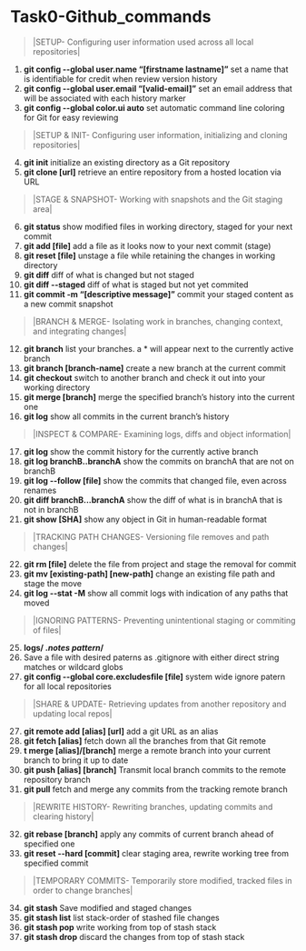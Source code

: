 # Task0-Github_commands
>|SETUP-
Configuring user information used across all local repositories|
1. **git config --global user.name “[firstname lastname]”**
set a name that is identifiable for credit when review version history
2. **git config --global user.email “[valid-email]”**
set an email address that will be associated with each history marker
3. **git config --global color.ui auto**
set automatic command line coloring for Git for easy reviewing
>|SETUP & INIT-
Configuring user information, initializing and cloning repositories|
4. **git init**
initialize an existing directory as a Git repository
5. **git clone [url]**
retrieve an entire repository from a hosted location via URL
>|STAGE & SNAPSHOT-
Working with snapshots and the Git staging area|
6. **git status**
show modified files in working directory, staged for your next commit
7. **git add [file]**
add a file as it looks now to your next commit (stage)
8. **git reset [file]**
unstage a file while retaining the changes in working directory
9. **git diff**
diff of what is changed but not staged
10. **git diff --staged**
diff of what is staged but not yet commited
11. **git commit -m “[descriptive message]”**
commit your staged content as a new commit snapshot
>|BRANCH & MERGE-
Isolating work in branches, changing context, and integrating changes|
12. **git branch**
list your branches. a * will appear next to the currently active branch
13. **git branch [branch-name]**
create a new branch at the current commit
14. **git checkout**
switch to another branch and check it out into your working directory
15. **git merge [branch]**
merge the specified branch’s history into the current one
16. **git log**
show all commits in the current branch’s history
>|INSPECT & COMPARE-
Examining logs, diffs and object information|
17. **git log**
show the commit history for the currently active branch
18. **git log branchB..branchA**
show the commits on branchA that are not on branchB
19. **git log --follow [file]**
show the commits that changed file, even across renames
20. **git diff branchB...branchA**
show the diff of what is in branchA that is not in branchB
21. **git show [SHA]**
show any object in Git in human-readable format
>|TRACKING PATH CHANGES-
Versioning file removes and path changes|
22. **git rm [file]**
delete the file from project and stage the removal for commit
23. **git mv [existing-path] [new-path]**
change an existing file path and stage the move
24. **git log --stat -M**
show all commit logs with indication of any paths that moved
>|IGNORING PATTERNS-
Preventing unintentional staging or commiting of files|
25. **logs/
*.notes
pattern*/**
38. Save a file with desired paterns as .gitignore with either direct string 
matches or wildcard globs
26. **git config --global core.excludesfile [file]**
system wide ignore patern for all local repositories
>|SHARE & UPDATE-
Retrieving updates from another repository and updating local repos|
27. **git remote add [alias] [url]**
add a git URL as an alias
28. **git fetch [alias]**
fetch down all the branches from that Git remote
29. **t merge [alias]/[branch]**
merge a remote branch into your current branch to bring it up to date
30. **git push [alias] [branch]**
Transmit local branch commits to the remote repository branch
31. **git pull**
fetch and merge any commits from the tracking remote branch
>|REWRITE HISTORY-
Rewriting branches, updating commits and clearing history|
32. **git rebase [branch]**
apply any commits of current branch ahead of specified one
33. **git reset --hard [commit]**
clear staging area, rewrite working tree from specified commit
>|TEMPORARY COMMITS-
Temporarily store modified, tracked files in order to change branches|
34. **git stash**
Save modified and staged changes
35. **git stash list**
list stack-order of stashed file changes
36. **git stash pop**
write working from top of stash stack
37. **git stash drop**
discard the changes from top of stash stack
